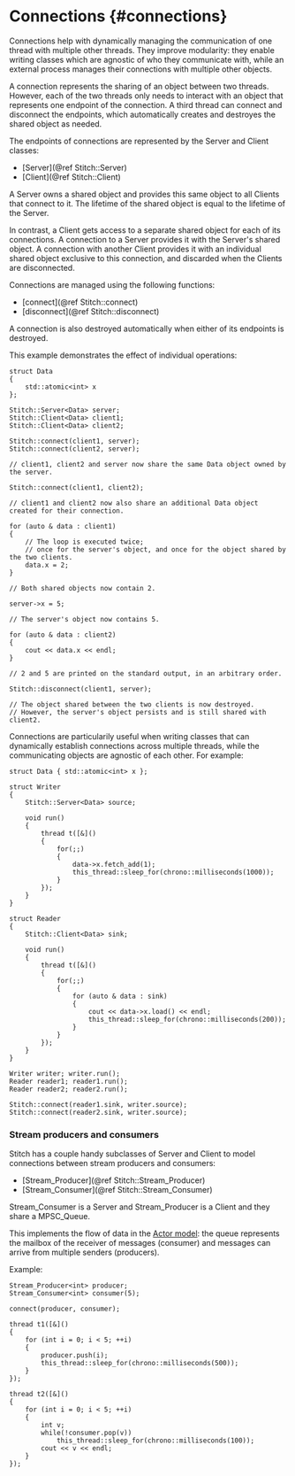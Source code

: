 Connections {#connections}
===========

Connections help with dynamically managing the communication of one thread with multiple other threads. They improve modularity: they enable writing classes which are agnostic of who they communicate with, while an external process manages their connections with multiple other objects.

A connection represents the sharing of an object between two threads.
However, each of the two threads only needs to interact with an object that represents one endpoint of the connection.
A third thread can connect and disconnect the endpoints, which automatically creates and destroyes the shared object as needed.

The endpoints of connections are represented by the Server and Client classes:

- [Server](@ref Stitch::Server)
- [Client](@ref Stitch::Client)

A Server owns a shared object and provides this same object to all Clients that connect to it. The lifetime of the shared object is equal to the lifetime of the Server.

In contrast, a Client gets access to a separate shared object for each of its connections. A connection to a Server provides it with the Server's shared object. A connection with another Client provides it with an individual shared object exclusive to this connection, and discarded when the Clients are disconnected.

Connections are managed using the following functions:

- [connect](@ref Stitch::connect)
- [disconnect](@ref Stitch::disconnect)

A connection is also destroyed automatically when either of its endpoints is destroyed.

This example demonstrates the effect of individual operations:

    struct Data
    {
        std::atomic<int> x
    };

    Stitch::Server<Data> server;
    Stitch::Client<Data> client1;
    Stitch::Client<Data> client2;

    Stitch::connect(client1, server);
    Stitch::connect(client2, server);

    // client1, client2 and server now share the same Data object owned by the server.

    Stitch::connect(client1, client2);

    // client1 and client2 now also share an additional Data object created for their connection.

    for (auto & data : client1)
    {
        // The loop is executed twice;
        // once for the server's object, and once for the object shared by the two clients.
        data.x = 2;
    }

    // Both shared objects now contain 2.

    server->x = 5;

    // The server's object now contains 5.

    for (auto & data : client2)
    {
        cout << data.x << endl;
    }

    // 2 and 5 are printed on the standard output, in an arbitrary order.

    Stitch::disconnect(client1, server);

    // The object shared between the two clients is now destroyed.
    // However, the server's object persists and is still shared with client2.


Connections are particularily useful when writing classes that can dynamically establish connections across multiple threads, while the communicating objects are agnostic of each other. For example:

    struct Data { std::atomic<int> x };

    struct Writer
    {
        Stitch::Server<Data> source;

        void run()
        {
            thread t([&]()
            {
                for(;;)
                {
                    data->x.fetch_add(1);
                    this_thread::sleep_for(chrono::milliseconds(1000));
                }
            });
        }
    }

    struct Reader
    {
        Stitch::Client<Data> sink;

        void run()
        {
            thread t([&]()
            {
                for(;;)
                {
                    for (auto & data : sink)
                    {
                        cout << data->x.load() << endl;
                        this_thread::sleep_for(chrono::milliseconds(200));
                    }
                }
            });
        }
    }

    Writer writer; writer.run();
    Reader reader1; reader1.run();
    Reader reader2; reader2.run();

    Stitch::connect(reader1.sink, writer.source);
    Stitch::connect(reader2.sink, writer.source);

### Stream producers and consumers

Stitch has a couple handy subclasses of Server and Client to model connections between stream producers and consumers:

- [Stream_Producer](@ref Stitch::Stream_Producer)
- [Stream_Consumer](@ref Stitch::Stream_Consumer)

Stream_Consumer is a Server and Stream_Producer is a Client and they share a MPSC_Queue.

This implements the flow of data in the [Actor model][]: the queue represents the mailbox of the receiver of messages (consumer) and messages can arrive from multiple senders (producers).

Example:

    Stream_Producer<int> producer;
    Stream_Consumer<int> consumer(5);

    connect(producer, consumer);

    thread t1([&]()
    {
        for (int i = 0; i < 5; ++i)
        {
            producer.push(i);
            this_thread::sleep_for(chrono::milliseconds(500));
        }
    });

    thread t2([&]()
    {
        for (int i = 0; i < 5; ++i)
        {
            int v;
            while(!consumer.pop(v))
                this_thread::sleep_for(chrono::milliseconds(100));
            cout << v << endl;
        }
    });

[Actor model]: https://en.wikipedia.org/wiki/Actor_model
